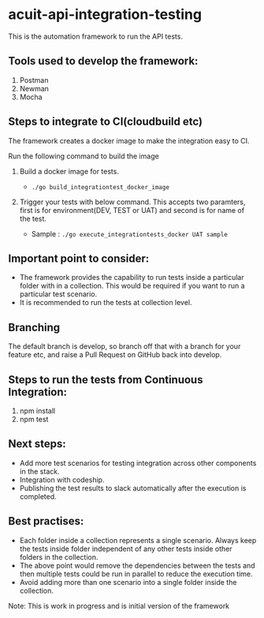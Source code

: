 # acuit-api-integration-testing
This is the automation framework to run the API tests.
## Tools used to develop the framework:
1. Postman
2. Newman
3. Mocha

## Steps to integrate to CI(cloudbuild etc)
The framework creates a docker image to make the integration easy to CI.

Run the following command to build the image

1. Build a docker image for tests.
    - `./go build_integrationtest_docker_image`

2. Trigger your tests with below command. This accepts two paramters, first is for environment(DEV, TEST or UAT) and second is for name of the test.
    - Sample : `./go execute_integrationtests_docker UAT sample`

## Important point to consider:
- The framework provides the capability to run tests inside a particular folder with in a collection. This would be required if you want to run a particular test scenario.
-	It is recommended to run the tests at collection level.

## Branching
The default branch is develop, so branch off that with a branch for your feature etc, and raise a Pull Request on GitHub back into develop.

## Steps to run the tests from Continuous Integration:
1. npm install
2. npm test

## Next steps:
- Add more test scenarios for testing integration across other components in the stack.
- Integration with codeship.
- Publishing the test results to slack automatically after the execution is completed.


## Best practises:
-	Each folder inside a collection represents a single scenario. Always keep the tests inside folder independent of any other tests inside other folders in the collection.
- The above point would remove the dependencies between the tests and then multiple tests could be run in parallel to reduce the execution time.
- Avoid adding more than one scenario into a single folder inside the collection.

Note: This is work in progress and is initial version of the framework
